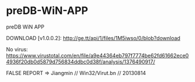 preDB-WiN-APP
=============

preDB WiN APP

DOWNLOAD [v1.0.0.2]:
http://ge.tt/api/1/files/1M5iwso/0/blob?download

No virus:
https://www.virustotal.com/en/file/a9e44364eb797f7774be62fd61662ece04936f20db0d5879d756834ddbc0d38f/analysis/1376490917/

FALSE REPORT => Jiangmin // Win32/Virut.bn // 20130814 
